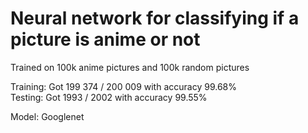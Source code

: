 # Neural network for classifying if a picture is anime or not

Trained on 100k anime pictures and 100k random pictures  

Training: Got 199 374 / 200 009 with accuracy 99.68%  
Testing: Got 1993 / 2002 with accuracy 99.55%  

Model: Googlenet